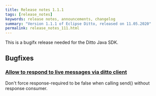 ```yaml
---
title: Release notes 1.1.1
tags: [release_notes]
keywords: release notes, announcements, changelog
summary: "Version 1.1.1 of Eclipse Ditto, released on 11.05.2020"
permalink: release_notes_111.html
---
```


This is a bugifx release needed for the Ditto Java SDK.

## Bugfixes

### [Allow to respond to live messages via ditto client](https://github.com/eclipse/ditto-clients/pull/60)

Don't force response-required to be false when calling send() without response consumer.
